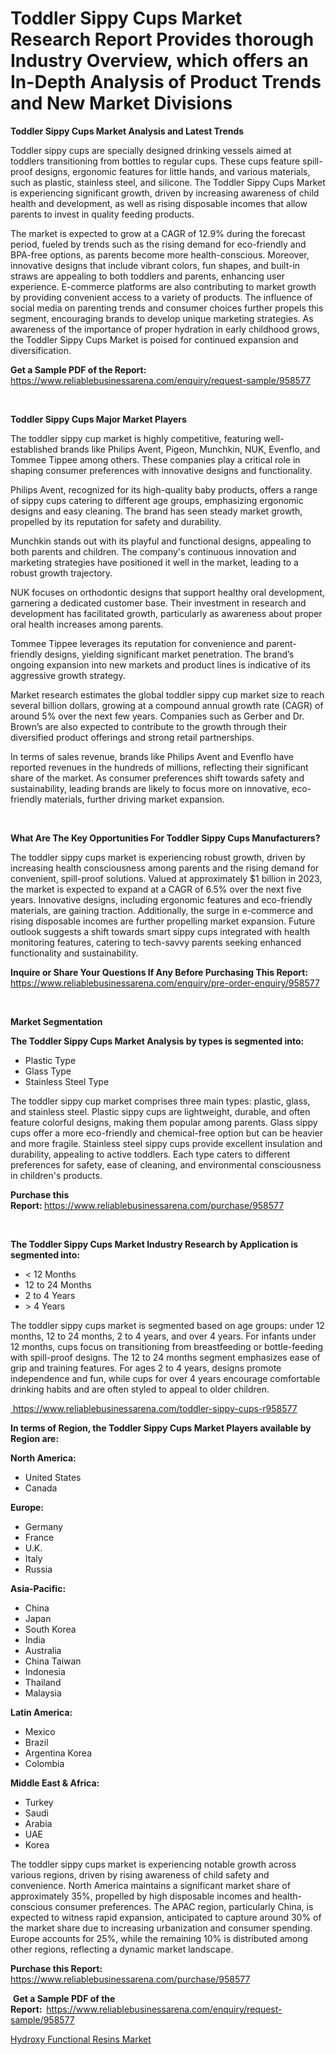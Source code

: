 <p><h1>Toddler Sippy Cups Market Research Report Provides thorough Industry Overview, which offers an In-Depth Analysis of Product Trends and New Market Divisions</h1></p><p><strong>Toddler Sippy Cups Market Analysis and Latest Trends</strong></p>
<p><p>Toddler sippy cups are specially designed drinking vessels aimed at toddlers transitioning from bottles to regular cups. These cups feature spill-proof designs, ergonomic features for little hands, and various materials, such as plastic, stainless steel, and silicone. The Toddler Sippy Cups Market is experiencing significant growth, driven by increasing awareness of child health and development, as well as rising disposable incomes that allow parents to invest in quality feeding products.</p><p>The market is expected to grow at a CAGR of 12.9% during the forecast period, fueled by trends such as the rising demand for eco-friendly and BPA-free options, as parents become more health-conscious. Moreover, innovative designs that include vibrant colors, fun shapes, and built-in straws are appealing to both toddlers and parents, enhancing user experience. E-commerce platforms are also contributing to market growth by providing convenient access to a variety of products. The influence of social media on parenting trends and consumer choices further propels this segment, encouraging brands to develop unique marketing strategies. As awareness of the importance of proper hydration in early childhood grows, the Toddler Sippy Cups Market is poised for continued expansion and diversification.</p></p>
<p><strong>Get a Sample PDF of the Report:&nbsp;</strong> <a href="https://www.reliablebusinessarena.com/enquiry/request-sample/958577?utm_campaign=3272&utm_medium=2&utm_source=Github&utm_content=ia&utm_term=21032025&utm_id=toddler-sippy-cups">https://www.reliablebusinessarena.com/enquiry/request-sample/958577</a></p>
<p>&nbsp;</p>
<p><strong>Toddler Sippy Cups Major Market Players</strong></p>
<p><p>The toddler sippy cup market is highly competitive, featuring well-established brands like Philips Avent, Pigeon, Munchkin, NUK, Evenflo, and Tommee Tippee among others. These companies play a critical role in shaping consumer preferences with innovative designs and functionality.</p><p>Philips Avent, recognized for its high-quality baby products, offers a range of sippy cups catering to different age groups, emphasizing ergonomic designs and easy cleaning. The brand has seen steady market growth, propelled by its reputation for safety and durability. </p><p>Munchkin stands out with its playful and functional designs, appealing to both parents and children. The company's continuous innovation and marketing strategies have positioned it well in the market, leading to a robust growth trajectory.</p><p>NUK focuses on orthodontic designs that support healthy oral development, garnering a dedicated customer base. Their investment in research and development has facilitated growth, particularly as awareness about proper oral health increases among parents.</p><p>Tommee Tippee leverages its reputation for convenience and parent-friendly designs, yielding significant market penetration. The brand’s ongoing expansion into new markets and product lines is indicative of its aggressive growth strategy.</p><p>Market research estimates the global toddler sippy cup market size to reach several billion dollars, growing at a compound annual growth rate (CAGR) of around 5% over the next few years. Companies such as Gerber and Dr. Brown’s are also expected to contribute to the growth through their diversified product offerings and strong retail partnerships.</p><p>In terms of sales revenue, brands like Philips Avent and Evenflo have reported revenues in the hundreds of millions, reflecting their significant share of the market. As consumer preferences shift towards safety and sustainability, leading brands are likely to focus more on innovative, eco-friendly materials, further driving market expansion.</p></p>
<p>&nbsp;</p>
<p><strong>What Are The Key Opportunities For Toddler Sippy Cups Manufacturers?</strong></p>
<p><p>The toddler sippy cups market is experiencing robust growth, driven by increasing health consciousness among parents and the rising demand for convenient, spill-proof solutions. Valued at approximately $1 billion in 2023, the market is expected to expand at a CAGR of 6.5% over the next five years. Innovative designs, including ergonomic features and eco-friendly materials, are gaining traction. Additionally, the surge in e-commerce and rising disposable incomes are further propelling market expansion. Future outlook suggests a shift towards smart sippy cups integrated with health monitoring features, catering to tech-savvy parents seeking enhanced functionality and sustainability.</p></p>
<p><strong>Inquire or Share Your Questions If Any Before Purchasing This Report:</strong> <a href="https://www.reliablebusinessarena.com/enquiry/pre-order-enquiry/958577?utm_campaign=3272&utm_medium=2&utm_source=Github&utm_content=ia&utm_term=21032025&utm_id=toddler-sippy-cups">https://www.reliablebusinessarena.com/enquiry/pre-order-enquiry/958577</a></p>
<p>&nbsp;</p>
<p><strong>Market Segmentation</strong></p>
<p><strong>The Toddler Sippy Cups Market Analysis by types is segmented into:</strong></p>
<p><ul><li>Plastic Type</li><li>Glass Type</li><li>Stainless Steel Type</li></ul></p>
<p><p>The toddler sippy cup market comprises three main types: plastic, glass, and stainless steel. Plastic sippy cups are lightweight, durable, and often feature colorful designs, making them popular among parents. Glass sippy cups offer a more eco-friendly and chemical-free option but can be heavier and more fragile. Stainless steel sippy cups provide excellent insulation and durability, appealing to active toddlers. Each type caters to different preferences for safety, ease of cleaning, and environmental consciousness in children's products.</p></p>
<p><strong>Purchase this Report:&nbsp;</strong><a href="https://www.reliablebusinessarena.com/purchase/958577?utm_campaign=3272&utm_medium=2&utm_source=Github&utm_content=ia&utm_term=21032025&utm_id=toddler-sippy-cups">https://www.reliablebusinessarena.com/purchase/958577</a></p>
<p>&nbsp;</p>
<p><strong>The Toddler Sippy Cups Market Industry Research by Application is segmented into:</strong></p>
<p><ul><li>< 12 Months</li><li>12 to 24 Months</li><li>2 to 4 Years</li><li>> 4 Years</li></ul></p>
<p><p>The toddler sippy cups market is segmented based on age groups: under 12 months, 12 to 24 months, 2 to 4 years, and over 4 years. For infants under 12 months, cups focus on transitioning from breastfeeding or bottle-feeding with spill-proof designs. The 12 to 24 months segment emphasizes ease of grip and training features. For ages 2 to 4 years, designs promote independence and fun, while cups for over 4 years encourage comfortable drinking habits and are often styled to appeal to older children.</p></p>
<p><a href="https://www.reliablebusinessarena.com/toddler-sippy-cups-r958577?utm_campaign=3272&utm_medium=2&utm_source=Github&utm_content=ia&utm_term=21032025&utm_id=toddler-sippy-cups">&nbsp;https://www.reliablebusinessarena.com/toddler-sippy-cups-r958577</a></p>
<p><strong>In terms of Region, the Toddler Sippy Cups Market Players available by Region are:</strong></p>
<p>
    <p> <strong> North America: </strong>
        <ul>
            <li>United States</li>
            <li>Canada</li>
        </ul>
        </p> 
    <p> <strong> Europe: </strong>
        <ul>
            <li>Germany</li>
            <li>France</li>
            <li>U.K.</li>
            <li>Italy</li>
            <li>Russia</li>
        </ul>
        </p> 
    <p> <strong> Asia-Pacific: </strong>
        <ul>
            <li>China</li>
            <li>Japan</li>
            <li>South Korea</li>
            <li>India</li>
            <li>Australia</li>
            <li>China Taiwan</li>
            <li>Indonesia</li>
            <li>Thailand</li>
            <li>Malaysia</li>
        </ul>
        </p> 
    <p> <strong> Latin America: </strong>
        <ul>
            <li>Mexico</li>
            <li>Brazil</li>
            <li>Argentina Korea</li>
            <li>Colombia</li>
        </ul>
        </p> 
    <p> <strong> Middle East & Africa: </strong>
        <ul>
            <li>Turkey</li>
            <li>Saudi</li>
            <li>Arabia</li>
            <li>UAE</li>
            <li>Korea</li>
        </ul>
    </p>
    </p>
<p><p>The toddler sippy cups market is experiencing notable growth across various regions, driven by rising awareness of child safety and convenience. North America maintains a significant market share of approximately 35%, propelled by high disposable incomes and health-conscious consumer preferences. The APAC region, particularly China, is expected to witness rapid expansion, anticipated to capture around 30% of the market share due to increasing urbanization and consumer spending. Europe accounts for 25%, while the remaining 10% is distributed among other regions, reflecting a dynamic market landscape.</p></p>
<p><strong>Purchase this Report: </strong><a href="https://www.reliablebusinessarena.com/purchase/958577?utm_campaign=3272&utm_medium=2&utm_source=Github&utm_content=ia&utm_term=21032025&utm_id=toddler-sippy-cups">https://www.reliablebusinessarena.com/purchase/958577</a></p>
<p>&nbsp;<strong>Get a Sample PDF of the Report:&nbsp;&nbsp;</strong><a href="https://www.reliablebusinessarena.com/enquiry/request-sample/958577?utm_campaign=3272&utm_medium=2&utm_source=Github&utm_content=ia&utm_term=21032025&utm_id=toddler-sippy-cups">https://www.reliablebusinessarena.com/enquiry/request-sample/958577</a></p>
<p><strong></strong></p>
<p><p><a href="https://github.com/dushornerfe/Market-Research-Report-List-1/blob/main/hydroxy-functional-resins-market.md?utm_campaign=3272&utm_medium=2&utm_source=Github&utm_content=ia&utm_term=21032025&utm_id=toddler-sippy-cups">Hydroxy Functional Resins Market</a></p></p>